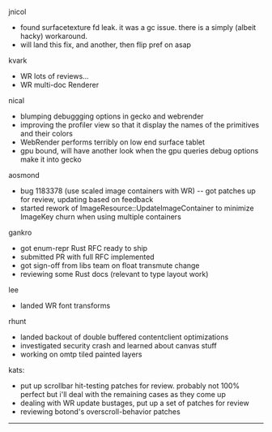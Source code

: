 jnicol
* found surfacetexture fd leak. it was a gc issue. there is a simply (albeit hacky) workaround.
* will land this fix, and another, then flip pref on asap



kvark
* WR lots of reviews...
* WR multi-doc Renderer



nical
* blumping debuggging options in gecko and webrender
* improving the profiler view so that it display the names of the primitives and their colors
* WebRender performs terribly on low end surface tablet
* gpu bound, will have another look when the gpu queries debug options make it into gecko



aosmond
* bug 1183378 (use scaled image containers with WR) -- got patches up for review, updating based on feedback
* started rework of ImageResource::UpdateImageContainer to minimize ImageKey churn when using multiple containers



gankro
* got enum-repr Rust RFC ready to ship
* submitted PR with full RFC implemented
* got sign-off from libs team on float transmute change
* reviewing some Rust docs (relevant to type layout work)



lee
* landed WR font transforms



rhunt
* landed backout of double buffered contentclient optimizations
* investigated security crash and learned about canvas stuff
* working on omtp tiled painted layers



kats:
* put up scrollbar hit-testing patches for review. probably not 100% perfect but i'll deal with the remaining cases as they come up
* dealing with WR update bustages, put up a set of patches for review
* reviewing botond's overscroll-behavior patches

________________


